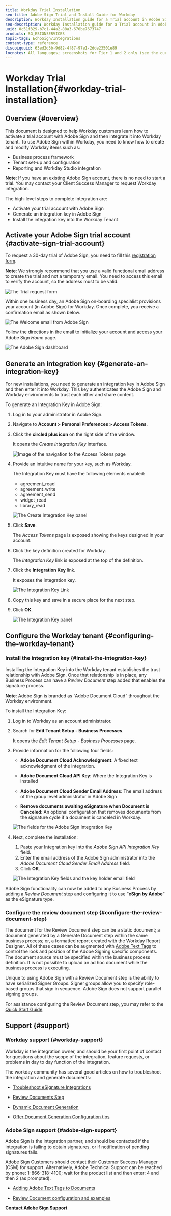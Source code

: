 ```yaml
---
title: Workday Trial Installation
seo-title: Adobe Sign Trial and Install Guide for Workday
description: Workday Installation guide for a Trial account in Adobe Sign
seo-description: Workday Installation guide for a Trial account in Adobe Sign
uuid: 0c51f329-b7c1-44a2-88a3-670be7673747
products: SG_ESIGNSERVICES
topic-tags: EchoSign/Integrations
content-type: reference
discoiquuid: 63ed2d5b-9d82-4f87-97e1-2dde23501e89
locnotes: All languages; screenshots for Tier 1 and 2 only (see the currently published localized page for guidance) 
---
```


# Workday Trial Installation{#workday-trial-installation}

## Overview {#overview}

This document is designed to help Workday customers learn how to activate a trial account with Adobe Sign and then integrate it into Workday tenant. To use Adobe Sign within Workday, you need to know how to create and modify Workday items such as:

* Business process framework
* Tenant set-up and configuration
* Reporting and Workday Studio integration

**Note**: If you have an existing Adobe Sign account, there is no need to start a trial. You may contact your Client Success Manager to request Workday integration.

The high-level steps to complete integration are:

* Activate your trial account with Adobe Sign
* Generate an integration key in Adobe Sign
* Install the integration key into the Workday Tenant

## Activate your Adobe Sign trial account {#activate-sign-trial-account}

To request a 30-day trial of Adobe Sign, you need to fill this [registration form](https://land.echosign.com/esign-trial-workday-registration.html).

**Note**: We strongly recommend that you use a valid functional email address to create the trial and not a temporary email. You need to access this email to verify the account, so the address must to be valid.

![The Trial request form](images/trial-land.png)

Within one business day, an Adobe Sign on-boarding specialist provisions your account (in Adobe Sign) for Workday. Once complete, you receive a confirmation email as shown below.

![The Welcome email from Adobe Sign](images/welcome-email-2020.png)

Follow the directions in the email to initialize your account and access your Adobe Sign *Home* page.

![The Adobe Sign dashboard](images/classic-home.png) 

## Generate an integration key {#generate-an-integration-key}

For new installations, you need to generate an integration key in Adobe Sign and then enter it into Workday. This key authenticates the Adobe Sign and Workday environments to trust each other and share content.

To generate an Integration Key in Adobe Sign:

1. Log in to your administrator in Adobe Sign.
1. Navigate to **Account &gt; Personal Preferences &gt; Access Tokens**.
1. Click the **circled plus icon** on the right side of the window.
   
   It opens the *Create Integration Key* interface.

    ![Image of the navigation to the Access Tokens page](images/navigate-to-group-accesstokens.png)

1. Provide an intuitive name for your key, such as Workday.

    The Integration Key must have the following elements enabled:

    * agreement_read
    * agreement_write
    * agreement_send
    * widget_read
    * library_read

    ![The Create Integration Key panel](images/create-integration-key-575.png)

1. Click **Save**.

    The *Access Tokens* page is exposed showing the keys designed in your account.

1. Click the key definition created for Workday.

    The *Integration Key* link is exposed at the top of the definition.

1. Click the **Integration Key** link.

    It exposes the integration key.

    ![The Integration Key Link](images/integration-key.png)

1. Copy this key and save in a secure place for the next step.
1. Click **OK**.

    ![The Integration Key panel](images/copy-the-key-575.png) 

## Configure the Workday tenant {#configuring-the-workday-tenant}

### Install the integration key {#install-the-integration-key}

Installing the Integration Key into the Workday tenant establishes the trust relationship with Adobe Sign. Once that relationship is in place, any Business Process can have a *Review Document* step added that enables the signature process.

**Note**: Adobe Sign is branded as “Adobe Document Cloud” throughout the Workday environment.

To install the Integration Key:

1. Log in to Workday as an account administrator.
1. Search for **Edit Tenant Setup - Business Processes**.

    It opens the *Edit Tenant Setup - Business Processes* page.

1. Provide information for the following four fields:

    * **Adobe Document Cloud Acknowledgment**: A fixed text acknowledgment of the integration.

    * **Adobe Document Cloud API Key**: Where the Integration Key is installed

    * **Adobe Document Cloud Sender Email Address**: The email address of the group level administrator in Adobe Sign

    * **Remove documents awaiting eSignature when Document is Canceled**: An optional configuration that removes documents from the signature cycle if a document is canceled in Workday.

    ![The fields for the Adobe Sign Integration Key](images/bp-filled-torn2-575.png)

1. Next, complete the installation:

    1. Paste your Integration key into the *Adobe Sign API Integration Key* field.
    1. Enter the email address of the Adobe Sign administrator into the *Adobe Document Cloud Sender Email Address* field.
    1. Click **OK**.

    ![The Integration Key fields and the key holder email field](images/bp-filled-small.png)

Adobe Sign functionality can now be added to any Business Process by adding a *Review Document* step and configuring it to use “**eSign by Adobe**” as the eSignature type.

### Configure the review document step {#configure-the-review-document-step}

The document for the Review Document step can be a static document; a document generated by a Generate Document step within the same business process; or, a formatted report created with the Workday Report Designer. All of these cases can be augmented with [Adobe Text Tags](https://helpx.adobe.com/sign/using/text-tag.html) to control the look and position of the Adobe Signing specific components. The document source must be specified within the business process definition. It is not possible to upload an ad hoc document while the business process is executing.

Unique to using Adobe Sign with a Review Document step is the ability to have serialized Signer Groups. Signer groups allow you to specify role-based groups that sign in sequence. Adobe Sign does not support parallel signing groups.

For assistance configuring the Review Document step, you may refer to the [Quick Start Guide](https://helpx.adobe.com/sign/using/workday-integration-quick-start-guide.html).

## Support {#support}

### Workday support {#workday-support}

Workday is the integration owner, and should be your first point of contact for questions about the scope of the integration, feature requests, or problems in day to day function of the integration.

The workday community has several good articles on how to troubleshoot the integration and generate documents:

* [Troubleshoot eSignature Integrations](https://doc.workday.com/#/reader/3DMnG~27o049IYFWETFtTQ/zhA~hYllD3Hv1wu0CvHH_g)
* [Review Documents Step](https://doc.workday.com/#/reader/3DMnG~27o049IYFWETFtTQ/TboWWKQemecNipWgxLAjqg)
* [Dynamic Document Generation](https://community.workday.com/node/176443)  

* [Offer Document Generation Configuration tips](https://community.workday.com/node/183242)

### Adobe Sign support {#adobe-sign-support}

Adobe Sign is the integration partner, and should be contacted if the integration is failing to obtain signatures, or if notification of pending signatures fails.

Adobe Sign Customers should contact their Customer Success Manager (CSM) for support. Alternatively, Adobe Technical Support can be reached by phone: 1-866-318-4100; wait for the product list and then enter: 4 and then 2 (as prompted).

* [Adding Adobe Text Tags to Documents](https://helpx.adobe.com/sign/using/text-tag.html)  

* [Review Document configuration and examples](https://helpx.adobe.com/sign/using/workday-integration-quick-start-guide.html)

[**Contact Adobe Sign Support**](https://helpx.adobe.com/sign/using/adobesign-support-resources.html)
